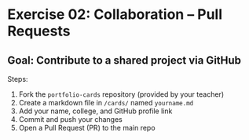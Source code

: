 # Exercise 02: Collaboration – Pull Requests

## Goal: Contribute to a shared project via GitHub

Steps:
1. Fork the `portfolio-cards` repository (provided by your teacher)
2. Create a markdown file in `/cards/` named `yourname.md`
3. Add your name, college, and GitHub profile link
4. Commit and push your changes
5. Open a Pull Request (PR) to the main repo

